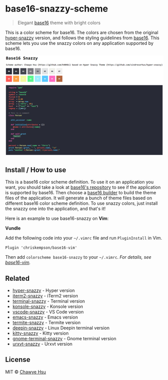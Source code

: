 # base16-snazzy-scheme

> Elegant [base16](https://github.com/chriskempson/base16) theme with bright colors

This is a color scheme for base16. The colors are chosen from the original [hyper-snazzy](https://github.com/sindresorhus/hyper-snazzy) version, and follows the styling guidelines from [base16](http://chriskempson.com/projects/base16/). This scheme lets you use the snazzy colors on any application supported by base16.

![](screenshot.png)

## Install / How to use

This is a base16 color scheme definition. To use it on an application you want, you should take a look at [base16's repository](https://github.com/chriskempson/base16#template-repositories) to see if the application is supported by base16. Then choose a [base16 builder](https://github.com/chriskempson/base16#builder-repositories) to build the theme files of the application. It will generate a bunch of theme files based on different base16 color scheme definition. To use snazzy colors, just install the snazzy one into the application, and that's it!

Here is an example to use base16-snazzy on **Vim**:

**Vundle**

Add the following code into your `~/.vimrc` file and run `PluginInstall` in Vim.
```
Plugin 'chriskempson/base16-vim'
```
Then add `colorscheme base16-snazzy` to your `~/.vimrc`. *For details, see [base16-vim](https://github.com/chriskempson/base16-vim).*

## Related

- [hyper-snazzy](https://github.com/sindresorhus/hyper-snazzy) - Hyper version
- [iterm2-snazzy](https://github.com/sindresorhus/iterm2-snazzy) - iTerm2 version
- [terminal-snazzy](https://github.com/sindresorhus/terminal-snazzy) - Terminal version
- [konsole-snazzy](https://github.com/miedzinski/konsole-snazzy) - Konsole version
- [vscode-snazzy](https://github.com/Tyriar/vscode-snazzy) - VS Code version
- [emacs-snazzy](https://github.com/weijiangan/emacs-snazzy) - Emacs version
- [termite-snazzy](https://github.com/kbobrowski/termite-snazzy) - Termite version
- [deepin-snazzy](https://github.com/xxczaki/deepin-snazzy) - Linux Deepin terminal version
- [kitty-snazzy](https://github.com/connorholyday/kitty-snazzy) - Kitty version
- [gnome-terminal-snazzy](https://github.com/tobark/hyper-snazzy-gnome-terminal) - Gnome terminal version
- [urxvt-snazzy](https://github.com/LeonGr/urxvt-snazzy) - Urxvt version

## License

MIT © [Chawye Hsu](https://h404bi.com)
